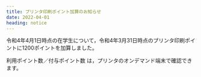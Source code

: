 ```yaml
---
title: プリンタ印刷ポイント加算のお知らせ
date: 2022-04-01
heading: notice
---
```


令和4年4月1日時点の在学生について，令和4年3月31日時点のプリンタ印刷ポイントに1200ポイントを加算しました。  

利用ポイント数／付与ポイント数 は，プリンタのオンデマンド端末で確認できます。

